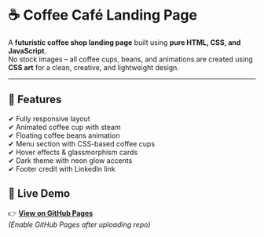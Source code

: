 # ☕ Coffee Café Landing Page 

A **futuristic coffee shop landing page** built using **pure HTML, CSS, and JavaScript**.  
No stock images – all coffee cups, beans, and animations are created using **CSS art** for a clean, creative, and lightweight design.

---

## 🚀 Features
✔ Fully responsive layout  
✔ Animated coffee cup with steam  
✔ Floating coffee beans animation  
✔ Menu section with CSS-based coffee cups  
✔ Hover effects & glassmorphism cards  
✔ Dark theme with neon glow accents  
✔ Footer credit with LinkedIn link  

## 🎥 Live Demo
👉 [**View on GitHub Pages**](https://piyush2707.github.io/coffee-cafe-landing-page/ )  
*(Enable GitHub Pages after uploading repo)*  


